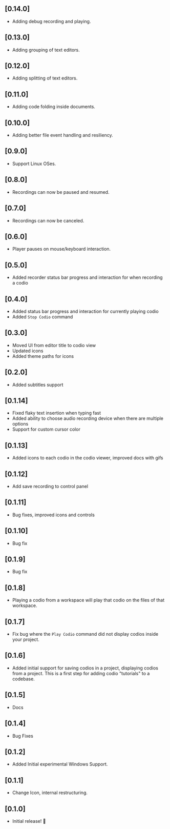 ## [0.14.0]
- Adding debug recording and playing.

## [0.13.0]
- Adding grouping of text editors.

## [0.12.0]
- Adding splitting of text editors.

## [0.11.0]
- Adding code folding inside documents.

## [0.10.0]
- Adding better file event handling and resiliency.

## [0.9.0]
- Support Linux OSes.

## [0.8.0]
- Recordings can now be paused and resumed.

## [0.7.0]
- Recordings can now be canceled.

## [0.6.0]
- Player pauses on mouse/keyboard interaction.

## [0.5.0]
- Added recorder status bar progress and interaction for when recording a codio

## [0.4.0]
- Added status bar progress and interaction for currently playing codio
- Added `Stop Codio` command

## [0.3.0]
- Moved UI from editor title to codio view
- Updated icons
- Added theme paths for icons

## [0.2.0]
- Added subtitles support

## [0.1.14]
- Fixed flaky text insertion when typing fast
- Added ability to choose audio recording device when there are multiple options
- Support for custom cursor color

## [0.1.13]
- Added icons to each codio in the codio viewer, improved docs with gifs

## [0.1.12]
- Add save recording to control panel

## [0.1.11]
- Bug fixes, improved icons and controls

## [0.1.10]
- Bug fix

## [0.1.9]
- Bug fix

## [0.1.8]
- Playing a codio from a workspace will play that codio on the files of that workspace.

## [0.1.7]
- Fix bug where the `Play Codio` command did not display codios inside your project.

## [0.1.6]
- Added initial support for saving codios in a project, displaying codios from a project. This is a first step for
adding codio "tutorials" to a codebase.

## [0.1.5]
- Docs

## [0.1.4]
- Bug Fixes

## [0.1.2]
- Added Initial experimental Windows Support.

## [0.1.1]
- Change Icon, internal restructuring.

## [0.1.0]
- Initial release! 🚀
